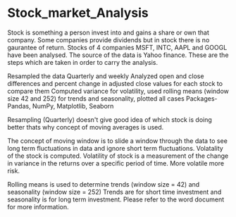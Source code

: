 # Stock_market_Analysis

Stock is something a person invest into and gains a share or own that company.
Some companies provide dividends but in stock there is no gaurantee of return.
Stocks of 4 companies MSFT, INTC, AAPL and GOOGL have been analysed.
The source of the data is Yahoo finance.
These are the steps which are taken in order to carry the analysis.

Resampled the data Quarterly and weekly
Analyzed open and close differences and percent change in adjusted close values for each stock to compare them
Computed variance for volatility, used rolling means (window size 42 and 252) for trends and seasonality, plotted all cases
Packages- Pandas, NumPy, Matplotlib, Seaborn

Resampling (Quarterly) doesn't give good idea of which stock is doing better thats why  concept of moving averages is used.

The concept of moving window is to slide a window through the data to see long term fluctuations in data and ignore short term fluctuations.
Volatality of the stock is computed.
Volatility of stock is a measurement of the change in variance in the returns over a specific period of time.
More volatile more risk.

Rolling means is used to determine  trends (window size = 42) and seasonality (window size = 252)
Trends are for short time investment and seasonality is for long term investment.
Please refer to the word document for more information.




